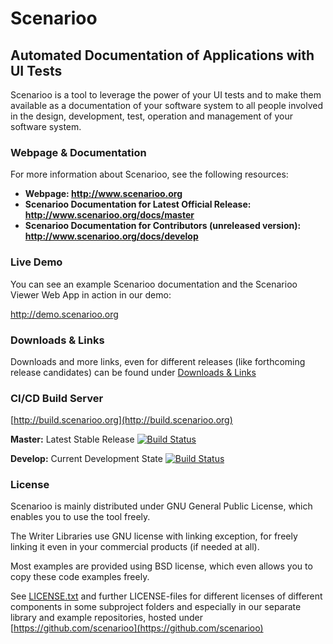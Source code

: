 # Scenarioo

## Automated Documentation of Applications with UI Tests

Scenarioo is a tool to leverage the power of your UI tests and to make them available as a documentation of your software system to all people involved in the design, development, test, operation and management of your software system.

### Webpage & Documentation

For more information about Scenarioo, see the following resources:

* **Webpage: http://www.scenarioo.org**
* **Scenarioo Documentation for Latest Official Release: http://www.scenarioo.org/docs/master** 
* **Scenarioo Documentation for Contributors (unreleased version): http://www.scenarioo.org/docs/develop** 


### Live Demo

You can see an example Scenarioo documentation and the Scenarioo Viewer Web App in action in our demo:

http://demo.scenarioo.org

### Downloads & Links

Downloads and more links, even for different releases (like forthcoming release candidates) can be found under [Downloads & Links](docs/setup/downloads-and-links.md)

### CI/CD Build Server

[http://build.scenarioo.org](http://build.scenarioo.org) 

**Master:** Latest Stable Release [![Build Status](http://build.scenarioo.org/jenkins/buildStatus/icon?job=scenarioo/master)](http://build.scenarioo.org/jenkins/job/scenarioo/job/master/)

**Develop:** Current Development State [![Build Status](http://build.scenarioo.org/jenkins/buildStatus/icon?job=scenarioo/develop)](http://build.scenarioo.org/jenkins/job/scenarioo/job/develop/)

### License

Scenarioo is mainly distributed under GNU General Public License, which enables you to use the tool freely.

The Writer Libraries use GNU license with linking exception, for freely linking it even in your commercial products (if needed at all).

Most examples are provided using BSD license, which even allows you to copy these code examples freely.

See [LICENSE.txt](LICENSE.txt) and further LICENSE-files for different licenses of different components in some subproject folders and especially in our separate library and example repositories, hosted under [https://github.com/scenarioo](https://github.com/scenarioo)
